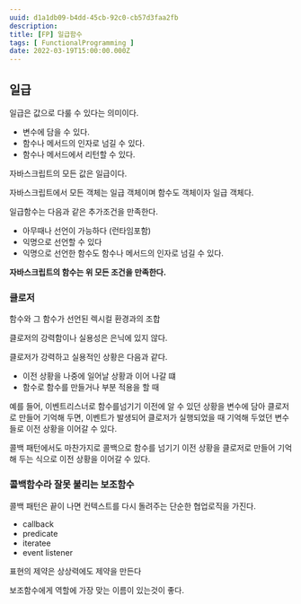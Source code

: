 ```yaml
---
uuid: d1a1db09-b4dd-45cb-92c0-cb57d3faa2fb
description: 
title: [FP] 일급함수
tags: [ FunctionalProgramming ]
date: 2022-03-19T15:00:00.000Z
---
```









## 일급

일급은 값으로 다룰 수 있다는 의미이다.

- 변수에 담을 수 있다.
- 함수나 메서드의 인자로 넘길 수 있다.
- 함수나 메서드에서 리턴할 수 있다.

자바스크립트의 모든 값은 일급이다.

자바스크립트에서 모든 객체는 일급 객체이며 함수도 객체이자 일급 객체다.

일급함수는 다음과 같은 추가조건을 만족한다.

- 아무때나 선언이 가능하다 (런타임포함)
- 익명으로 선언할 수 있다
- 익명으로 선언한 함수도 함수나 메서드의 인자로 넘길 수 있다.

**자바스크립트의 함수는 위 모든 조건을 만족한다.**

### 클로저

함수와 그 함수가 선언된 렉시컬 환경과의 조합

클로저의 강력함이나 실용성은 은닉에 있지 않다.

클로저가 강력하고 실용적인 상황은 다음과 같다.

- 이전 상황을 나중에 일어날 상황과 이어 나갈 떄
- 함수로 함수를 만들거나 부분 적용을 할 때

예를 들어, 이벤트리스너로 함수를넘기기 이전에 알 수 있던 상황을 변수에 담아 클로저로 만들어 기억해 두면, 이벤트가 발생되어 클로저가 실행되었을 때 기억해 두었던 변수들로 이전 상황을 이어갈 수 있다.

콜백 패턴에서도 마찬가지로 콜백으로 함수를 넘기기 이전 상황을 클로저로 만들어 기억해 두는 식으로 이전 상황을 이어갈 수 있다.

### 콜백함수라 잘못 불리는 보조함수

콜백 패턴은 끝이 나면 컨텍스트를 다시 돌려주는 단순한 협업로직을 가진다.

- callback
- predicate
- iteratee
- event listener

표현의 제약은 상상력에도 제약을 만든다

보조함수에게 역할에 가장 맞는 이름이 있는것이 좋다.
